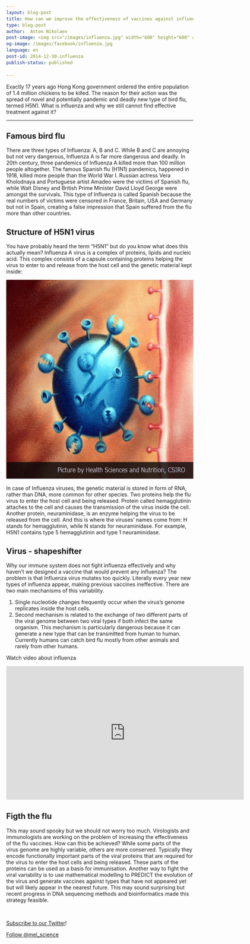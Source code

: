 ```yaml
---
layout: blog-post
title: How can we improve the effectiveness of vaccines against influenza?
type: blog-post
author:  Anton Nikolaev
post-image: <img src="/images/influenza.jpg" width="600" height="600" alt="sted">
og-image: /images/facebook/influenza.jpg
language: en
post-id: 2014-12-30-influenza
publish-status: published

---
```

Exactly 17 years ago Hong Kong government ordered the entire population of 1.4 million chickens to be killed. The reason for their action was the spread of novel and potentially pandemic and deadly new type of bird flu, termed H5N1.  What is influenza and why we still cannot find effective treatment against it?
<!-- more -->

---

## Famous bird flu
There are three types of Influenza: A, B and C. While B and C are annoying but not very dangerous, Influenza A is far more dangerous and deadly.  In 20th century, three pandemics of Influenza A killed more than 100 million people altogether. The famous Spanish flu (H1N1) pandemics, happened in 1918, killed more people than the World War I. Russian actress Vera Kholodnaya and Portuguese artist Amadeo were the victims of Spanish flu, while Walt Disney and British Prime Minister David Lloyd George were amongst the survivals. This type of Influenza is called Spanish because the real numbers of victims were censored in France, Britain, USA and Germany but not in Spain, creating a false impression that Spain suffered from the flu more than other countries. 

## Structure of H5N1 virus
You have probably heard the term “H5N1” but do you know what does this actually mean? Influenza A virus is a complex of proteins, lipids and nucleic acid. This complex consists of a capsule containing proteins helping the virus to enter to and release from the host cell and the genetic material kept inside:

<img src="/images/hemagglutinin.jpg" width="600" height="536" alt="virus">

In case of Influenza viruses, the genetic material is stored in form of RNA, rather than DNA, more common for other species.
Two proteins help the flu virus to enter the host cell and being released. Protein called hemagglutinin attaches to the cell and causes the transmission of the virus inside the cell. Another protein, neuraminidase, is an enzyme helping the virus to be released from the cell. And this is where the viruses’ names come from: H stands for hemagglutinin, while N stands for neuraminidase. For example, H5N1 contains type 5 hemagglutinin and type 1 neuraminidase. 
## Virus - shapeshifter
Why our immune system does not fight influenza effectively and why haven’t we designed a vaccine that would prevent any influenza? The problem is that Influenza virus mutates too quickly. Literally every year new types of influenza appear, making previous vaccines ineffective. There are two main mechanisms of this variability. 
1.	Single nucleotide changes frequently occur when the virus’s genome replicates inside the host cells. 
2.	Second mechanism is related to the exchange of two different parts of the viral genome between two viral types if both infect the same organism. This mechanism is particularly dangerous because it can generate a new type that can be transmitted from human to human. Currently humans can catch bird flu mostly from other animals and rarely from other humans.

Watch video about influenza 
<iframe width="640" height="360" src="http://www.youtube.com/embed/7Omi0IPkNpY?rel=0" frameborder="0" allowfullscreen></iframe>
<br>

## Figth the flu
This may sound spooky but we should not worry too much. Virologists and immunologists are working on the problem of increasing the effectiveness of the flu vaccines. How can this be achieved? While some parts of the virus genome are highly variable, others are more conserved. Typically they encode functionally important parts of the viral proteins that are required for the virus to enter the host cells and being released. These parts of the proteins can be used as a basis for immunisation. Another way to fight the viral variability is to use mathematical modelling to PREDICT the evolution of the virus and generate vaccines against types that have not appeared yet but will likely appear in the nearest future. This may sound surprising but recent progress in DNA sequencing methods and bioinformatics made this strategy feasible.



<br/>

<a href="https://twitter.com/mel_science">Subscribe to our Twitter</a>!

<!-- Begin Twitter follow -->
<a href="https://twitter.com/mel_science" class="twitter-follow-button" data-show-count="false" data-size="large">Follow @mel_science</a>
<script>!function(d,s,id){var js,fjs=d.getElementsByTagName(s)[0],p=/^http:/.test(d.location)?'http':'https';if(!d.getElementById(id)){js=d.createElement(s);js.id=id;js.src=p+'://platform.twitter.com/widgets.js';fjs.parentNode.insertBefore(js,fjs);}}(document, 'script', 'twitter-wjs');</script>
<!-- End Twitter follow -->
